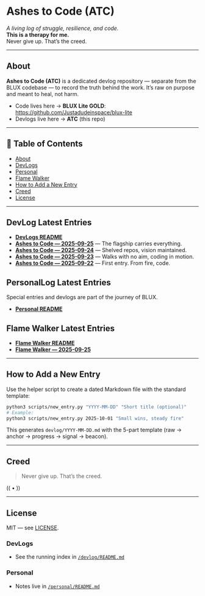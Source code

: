 # Ashes to Code (ATC)


_A living log of struggle, resilience, and code._  
**This is a therapy for me.**  
Never give up. That’s the creed.

---

## About
**Ashes to Code (ATC)** is a dedicated devlog repository — separate from the BLUX codebase —
to record the truth behind the work. It’s raw on purpose and meant to heal, not harm.

- Code lives here → **BLUX Lite GOLD**: https://github.com/Justadudeinspace/blux-lite
- Devlogs live here → **ATC** (this repo)

---

## 📑 Table of Contents
- [About](#about)
- [DevLogs](#devlog-latest-entries)
- [Personal](#personallog-latest-entries)
- [Flame Walker](#flame-walker-latest-entries)
- [How to Add a New Entry](#how-to-add-a-new-entry)
- [Creed](#creed)
- [License](#license)

---

## DevLog Latest Entries
- **[DevLogs README](devlogs/README.md)**
- **[Ashes to Code — 2025-09-25](devlog/2025-09-25.md)** — The flagship carries everything.
- **[Ashes to Code — 2025-09-24](devlog/2025-09-24.md)** — Shelved repos, vision maintained.
- **[Ashes to Code — 2025-09-23](devlog/2025-09-23.md)** — Walks with no aim, coding in motion.
- **[Ashes to Code — 2025-09-22](devlog/2025-09-22.md)** — First entry. From fire, code.

## PersonalLog Latest Entries
Special entries and devlogs are part of the journey of BLUX.
- **[Personal README](personal/README.md)**

## Flame Walker Latest Entries
- **[Flame Walker README](flame_walker/README.md)**
- **[Flame Walker — 2025-09-25](devlog/flame_walker/flame-walker-2025-09-25.md)**

---

## How to Add a New Entry
Use the helper script to create a dated Markdown file with the standard template:

```bash
python3 scripts/new_entry.py "YYYY-MM-DD" "Short title (optional)"
# Example:
python3 scripts/new_entry.py 2025-10-01 "Small wins, steady fire"
```

This generates `devlog/YYYY-MM-DD.md` with the 5-part template (raw → anchor → progress → signal → beacon).

---

## Creed
> Never give up. That’s the creed.

(( • ))

---

## License
MIT — see [LICENSE](LICENSE).
### DevLogs
- See the running index in [`/devlog/README.md`](devlog/README.md)
### Personal
- Notes live in [`/personal/README.md`](personal/README.md)

